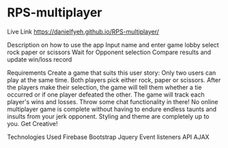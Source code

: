 # RPS-multiplayer


Live Link
https://danielfyeh.github.io/RPS-multiplayer/

Description on how to use the app
Input name and enter game lobby
select rock paper or scissors
Wait for Opponent selection
Compare results and update win/loss record


Requirements
Create a game that suits this user story:
Only two users can play at the same time.
Both players pick either rock, paper or scissors. After the players make their selection, the game will tell them whether a tie occurred or if one player defeated the other.
The game will track each player's wins and losses.
Throw some chat functionality in there! No online multiplayer game is complete without having to endure endless taunts and insults from your jerk opponent.
Styling and theme are completely up to you. Get Creative!


Technologies Used
Firebase
Bootstrap
Jquery
Event listeners
API
AJAX
